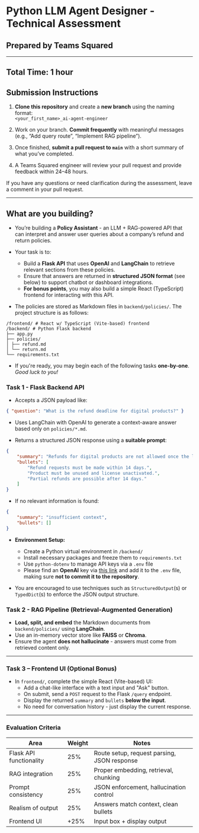 # Python LLM Agent Designer - Technical Assessment

## Prepared by Teams Squared

---
## Total Time: 1 hour
  
## Submission Instructions

1. **Clone this repository** and create a **new branch** using the naming format:  
   `<your_first_name>_ai-agent-engineer`

2. Work on your branch. **Commit frequently** with meaningful messages (e.g., “Add query route”, “Implement RAG pipeline”).

3. Once finished, **submit a pull request to `main`** with a short summary of what you’ve completed.

4. A Teams Squared engineer will review your pull request and provide feedback within 24–48 hours.

If you have any questions or need clarification during the assessment, leave a comment in your pull request.

---
## What are you building?

- You’re building a **Policy Assistant** - an LLM + RAG-powered API that can interpret and answer user queries about a company’s refund and return policies.

- Your task is to:
    - Build a **Flask API** that uses **OpenAI** and **LangChain** to retrieve relevant sections from these policies.
    - Ensure that answers are returned in **structured JSON format** (see below) to support chatbot or dashboard integrations.
    - **For bonus points**, you may also build a simple React (TypeScript) frontend for interacting with this API.

- The policies are stored as Markdown files in `backend/policies/`. The project structure is as follows:

```
/frontend/ # React w/ TypeScript (Vite-based) frontend
/backend/ # Python Flask backend
├── app.py
├── policies/
│ ├── refund.md
│ └── return.md
└── requirements.txt
```

- If you're ready, you may begin each of the following tasks **one-by-one**. _Good luck to you!_

<div style="break-after: page;"></div>

### Task 1 - Flask Backend API

  - Accepts a JSON payload like:  
  
```json
{ "question": "What is the refund deadline for digital products?" }
```
  
  - Uses LangChain with OpenAI to generate a context-aware answer based only on `policies/*.md`.

  - Returns a structured JSON response using a **suitable prompt**:
  
```json
{
    "summary": "Refunds for digital products are not allowed once the license is activated.",
    "bullets": [
        "Refund requests must be made within 14 days.",
        "Product must be unused and license unactivated.",
        "Partial refunds are possible after 14 days."
    ]
}
```

- If no relevant information is found:

```json
{
    "summary": "insufficient context",
    "bullets": []
}
```

- **Environment Setup:**
    - Create a Python virtual environment in `/backend/`
    - Install necessary packages and freeze them to `requirements.txt`
    - Use `python-dotenv` to manage API keys via a `.env` file
    - Please find an **OpenAI** key via [this link](https://pwpush.com/p/vxkvoxicjvzt7mi/r) and add it to the `.env` file, making sure **not to commit it to the repository**.

- You are encouraged to use techniques such as `StructuredOutput`(s) or `TypedDict`(s) to enforce the JSON output structure. 

<div style="break-after: page;"></div>

### Task 2 - RAG Pipeline (Retrieval-Augmented Generation)

- **Load, split, and embed** the Markdown documents from `backend/policies/` using **LangChain**.
- Use an in-memory vector store like **FAISS** or **Chroma**.
- Ensure the agent **does not hallucinate** - answers must come from retrieved content only.

---
### Task 3 – Frontend UI (Optional Bonus)

- In `frontend/`, complete the simple React (Vite-based) UI:
    - Add a chat-like interface with a text input and "Ask" button.
    - On submit, send a `POST` request to the Flask `/query` endpoint.
    - Display the returned `summary` and `bullets` **below the input**.
    - No need for conversation history - just display the current response.

---
### Evaluation Criteria

| Area                    | Weight | Notes                                       |
| ----------------------- | ------ | ------------------------------------------- |
| Flask API functionality | 25%    | Route setup, request parsing, JSON response |
| RAG integration         | 25%    | Proper embedding, retrieval, chunking       |
| Prompt consistency      | 25%    | JSON enforcement, hallucination control     |
| Realism of output       | 25%    | Answers match context, clean bullets        |
| Frontend UI             | +25%   | Input box + display output                  |
